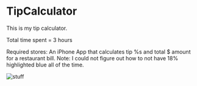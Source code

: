 TipCalculator
=============

This is my tip calculator. 

Total time spent = 3 hours

Required stores:
An iPhone App that calculates tip %s and total $ amount for a restaurant bill.
Note: I could not figure out how to not have 18% highlighted blue all of the time.


![stuff](https://cloud.githubusercontent.com/assets/8904747/4536365/2887113c-4dc5-11e4-905e-713aea1d1086.gif)

